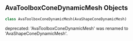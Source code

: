 ## AvaToolboxConeDynamicMesh Objects

```python
class AvaToolboxConeDynamicMesh(AvaShapeConeDynamicMesh)
```

deprecated: 'AvaToolboxConeDynamicMesh' was renamed to 'AvaShapeConeDynamicMesh'.

<a id="unreal.AvaShapeCubeDynamicMesh"></a>